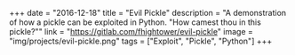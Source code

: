 +++
date = "2016-12-18"
title = "Evil Pickle"
description = "A demonstration of how a pickle can be exploited in Python. \"How camest thou in this pickle?\""
link = "https://gitlab.com/fhightower/evil-pickle"
image = "img/projects/evil-pickle.png"
tags = ["Exploit", "Pickle", "Python"]
+++
